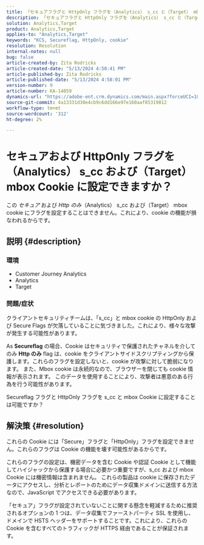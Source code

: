```yaml
---
title: 「セキュアフラグと HttpOnly フラグを（Analytics） s_cc と（Target） mbox Cookie に設定することは可能ですか？」
description: 「セキュアフラグと HttpOnly フラグを（Analytics） s_cc と（Target） mbox Cookie に設定することが可能かどうかを説明します。」
solution: Analytics,Target
product: Analytics,Target
applies-to: "Analytics,Target"
keywords: "KCS, Secureflag, HttpOnly, cookie"
resolution: Resolution
internal-notes: null
bug: false
article-created-by: Zita Rodricks
article-created-date: "5/13/2024 4:50:41 PM"
article-published-by: Zita Rodricks
article-published-date: "5/13/2024 4:58:01 PM"
version-number: 9
article-number: KA-14059
dynamics-url: "https://adobe-ent.crm.dynamics.com/main.aspx?forceUCI=1&pagetype=entityrecord&etn=knowledgearticle&id=06f7b3e9-4811-ef11-9f8a-6045bd03c412"
source-git-commit: 4a13331d30e4cb9c6dd166e97e160aaf85319812
workflow-type: tm+mt
source-wordcount: '312'
ht-degree: 2%

---
```


# セキュアおよび HttpOnly フラグを（Analytics） s_cc および（Target） mbox Cookie に設定できますか？


この *セキュア* および *Http のみ*（Analytics） s_cc および（Target） mbox cookie にフラグを設定することはできません。これにより、cookie の機能が損なわれるからです。

## 説明 {#description}


### 環境

- Customer Journey Analytics
- Analytics
- Target 




### 問題/症状



クライアントセキュリティチームは、「s_cc」と mbox cookie の HttpOnly および Secure Flags が欠落していることに気づきました。これにより、様々な攻撃が発生する可能性があります。

As <b>Secureflag</b> の場合、Cookie はセキュリティで保護されたチャネルを介してのみ <b>Http のみ</b> flag は、cookie をクライアントサイドスクリプティングから保護します。これらのフラグを設定しないと、cookie が攻撃に対して脆弱になります。 また、Mbox cookie は永続的なので、ブラウザーを閉じても cookie 情報が表示されます。 このデータを使用することにより、攻撃者は悪意のある行為を行う可能性があります。

Secureflag フラグと HttpOnly フラグを s_cc と mbox Cookie に設定することは可能ですか？


## 解決策 {#resolution}


これらの Cookie には「Secure」フラグと「HttpOnly」フラグを設定できません。これらのフラグは Cookie の機能を壊す可能性があるからです。

これらのフラグの設定は、機密データを含む Cookie や認証 Cookie として機能してハイジャックから保護する場合に必要かつ重要ですが、s_cc および mbox Cookie には機密情報は含まれません。 これらの製品は cookie に保存されたデータにアクセスし、分析とレポートのためにデータ収集ドメインに送信する方法なので、JavaScript でアクセスできる必要があります。

「セキュア」フラグが設定されていないことに関する懸念を軽減するために推奨されるオプションの 1 つは、データ収集でファーストパーティ SSL を使用し、ドメインで HSTS ヘッダーをサポートすることです。これにより、これらの Cookie を含むすべてのトラフィックが HTTPS 経由であることが保証されます。
